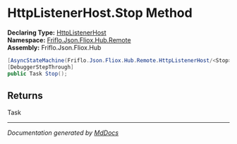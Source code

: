 ﻿<!--  
  <auto-generated>   
    The contents of this file were generated by a tool.  
    Changes to this file may be list if the file is regenerated  
  </auto-generated>   
-->

# HttpListenerHost.Stop Method

**Declaring Type:** [HttpListenerHost](../index.md)  
**Namespace:** [Friflo.Json.Fliox.Hub.Remote](../../index.md)  
**Assembly:** Friflo.Json.Fliox.Hub

```csharp
[AsyncStateMachine(Friflo.Json.Fliox.Hub.Remote.HttpListenerHost/<Stop>d__16)]
[DebuggerStepThrough]
public Task Stop();
```

## Returns

Task

___

*Documentation generated by [MdDocs](https://github.com/ap0llo/mddocs)*
